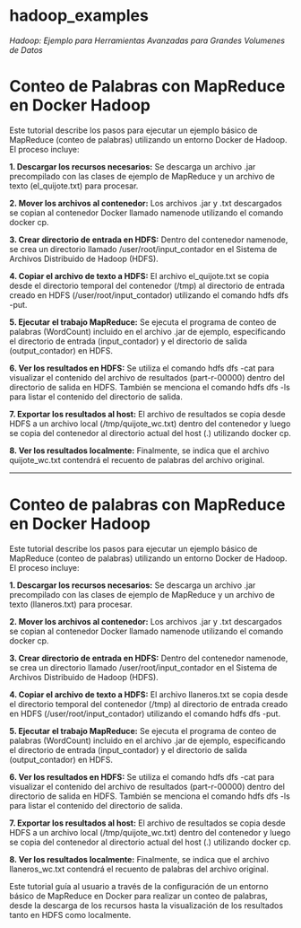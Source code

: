 # hadoop_examples
*Hadoop: Ejemplo para Herramientas Avanzadas para Grandes Volumenes de Datos*

# **Conteo de Palabras con MapReduce en Docker Hadoop**

Este tutorial describe los pasos para ejecutar un ejemplo básico de MapReduce (conteo de palabras) utilizando un entorno Docker de Hadoop. El proceso incluye:

**1. Descargar los recursos necesarios:** Se descarga un archivo .jar precompilado con las clases de ejemplo de MapReduce y un archivo de texto (el_quijote.txt) para procesar.

**2. Mover los archivos al contenedor:** Los archivos .jar y .txt descargados se copian al contenedor Docker llamado namenode utilizando el comando docker cp.

**3. Crear directorio de entrada en HDFS:** Dentro del contenedor namenode, se crea un directorio llamado /user/root/input_contador en el Sistema de Archivos Distribuido de Hadoop (HDFS).

**4. Copiar el archivo de texto a HDFS:** El archivo el_quijote.txt se copia desde el directorio temporal del contenedor (/tmp) al directorio de entrada creado en HDFS (/user/root/input_contador) utilizando el comando hdfs dfs -put.

**5. Ejecutar el trabajo MapReduce:** Se ejecuta el programa de conteo de palabras (WordCount) incluido en el archivo .jar de ejemplo, especificando el directorio de entrada (input_contador) y el directorio de salida (output_contador) en HDFS.

**6. Ver los resultados en HDFS:** Se utiliza el comando hdfs dfs -cat para visualizar el contenido del archivo de resultados (part-r-00000) dentro del directorio de salida en HDFS. También se menciona el comando hdfs dfs -ls para listar el contenido del directorio de salida.

**7. Exportar los resultados al host:** El archivo de resultados se copia desde HDFS a un archivo local (/tmp/quijote_wc.txt) dentro del contenedor y luego se copia del contenedor al directorio actual del host (.) utilizando docker cp.

**8. Ver los resultados localmente:** Finalmente, se indica que el archivo quijote_wc.txt contendrá el recuento de palabras del archivo original.

****************************************************************************************************************************************************************************************************************************************************************




# **Conteo de palabras con MapReduce en Docker Hadoop**

Este tutorial describe los pasos para ejecutar un ejemplo básico de MapReduce (conteo de palabras) utilizando un entorno Docker de Hadoop. El proceso incluye:

**1. Descargar los recursos necesarios:** Se descarga un archivo .jar precompilado con las clases de ejemplo de MapReduce y un archivo de texto (llaneros.txt) para procesar.

**2. Mover los archivos al contenedor:** Los archivos .jar y .txt descargados se copian al contenedor Docker llamado namenode utilizando el comando docker cp.

**3. Crear directorio de entrada en HDFS:** Dentro del contenedor namenode, se crea un directorio llamado /user/root/input_contador en el Sistema de Archivos Distribuido de Hadoop (HDFS).

**4. Copiar el archivo de texto a HDFS:** El archivo llaneros.txt se copia desde el directorio temporal del contenedor (/tmp) al directorio de entrada creado en HDFS (/user/root/input_contador) utilizando el comando hdfs dfs -put.

**5. Ejecutar el trabajo MapReduce:** Se ejecuta el programa de conteo de palabras (WordCount) incluido en el archivo .jar de ejemplo, especificando el directorio de entrada (input_contador) y el directorio de salida (output_contador) en HDFS.

**6. Ver los resultados en HDFS:** Se utiliza el comando hdfs dfs -cat para visualizar el contenido del archivo de resultados (part-r-00000) dentro del directorio de salida en HDFS. También se menciona el comando hdfs dfs -ls para listar el contenido del directorio de salida.

**7. Exportar los resultados al host:** El archivo de resultados se copia desde HDFS a un archivo local (/tmp/quijote_wc.txt) dentro del contenedor y luego se copia del contenedor al directorio actual del host (.) utilizando docker cp.

**8. Ver los resultados localmente:** Finalmente, se indica que el archivo llaneros_wc.txt contendrá el recuento de palabras del archivo original.

Este tutorial guía al usuario a través de la configuración de un entorno básico de MapReduce en Docker para realizar un conteo de palabras, desde la descarga de los recursos hasta la visualización de los resultados tanto en HDFS como localmente.
